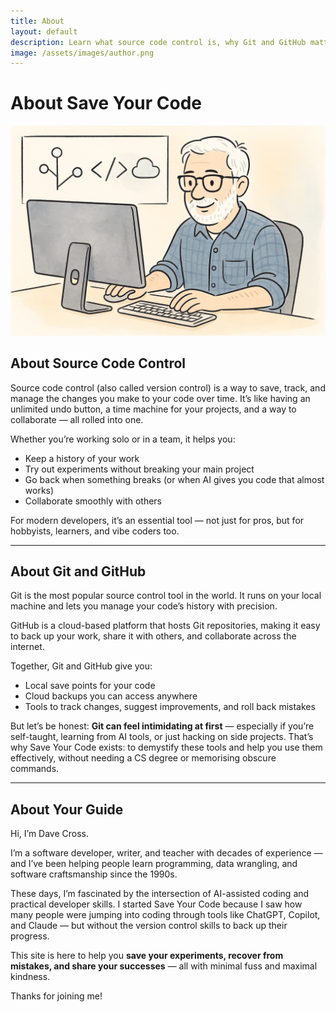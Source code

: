 ```yaml
---
title: About
layout: default
description: Learn what source code control is, why Git and GitHub matter, and who's behind Save Your Code.
image: /assets/images/author.png
---
```


# About Save Your Code

![Illustration of the author writing this website](/assets/images/author.png)

## About Source Code Control

Source code control (also called version control) is a way to save, track,
and manage the changes you make to your code over time. It’s like having an
unlimited undo button, a time machine for your projects, and a way to
collaborate — all rolled into one.

Whether you’re working solo or in a team, it helps you:

- Keep a history of your work
- Try out experiments without breaking your main project
- Go back when something breaks (or when AI gives you code that almost works)
- Collaborate smoothly with others

For modern developers, it’s an essential tool — not just for pros, but for
hobbyists, learners, and vibe coders too.

---

## About Git and GitHub

Git is the most popular source control tool in the world. It runs on your
local machine and lets you manage your code’s history with precision.

GitHub is a cloud-based platform that hosts Git repositories, making it easy
to back up your work, share it with others, and collaborate across the
internet.

Together, Git and GitHub give you:

- Local save points for your code
- Cloud backups you can access anywhere
- Tools to track changes, suggest improvements, and roll back mistakes

But let’s be honest: **Git can feel intimidating at first** — especially if
you’re self-taught, learning from AI tools, or just hacking on side projects.
That’s why Save Your Code exists: to demystify these tools and help you use
them effectively, without needing a CS degree or memorising obscure commands.

---

## About Your Guide

Hi, I’m Dave Cross.

I’m a software developer, writer, and teacher with decades of experience —
and I’ve been helping people learn programming, data wrangling, and software
craftsmanship since the 1990s.

These days, I’m fascinated by the intersection of AI-assisted coding and
practical developer skills. I started Save Your Code because I saw how many
people were jumping into coding through tools like ChatGPT, Copilot, and
Claude — but without the version control skills to back up their progress.

This site is here to help you **save your experiments, recover from mistakes,
and share your successes** — all with minimal fuss and maximal kindness.

Thanks for joining me!


